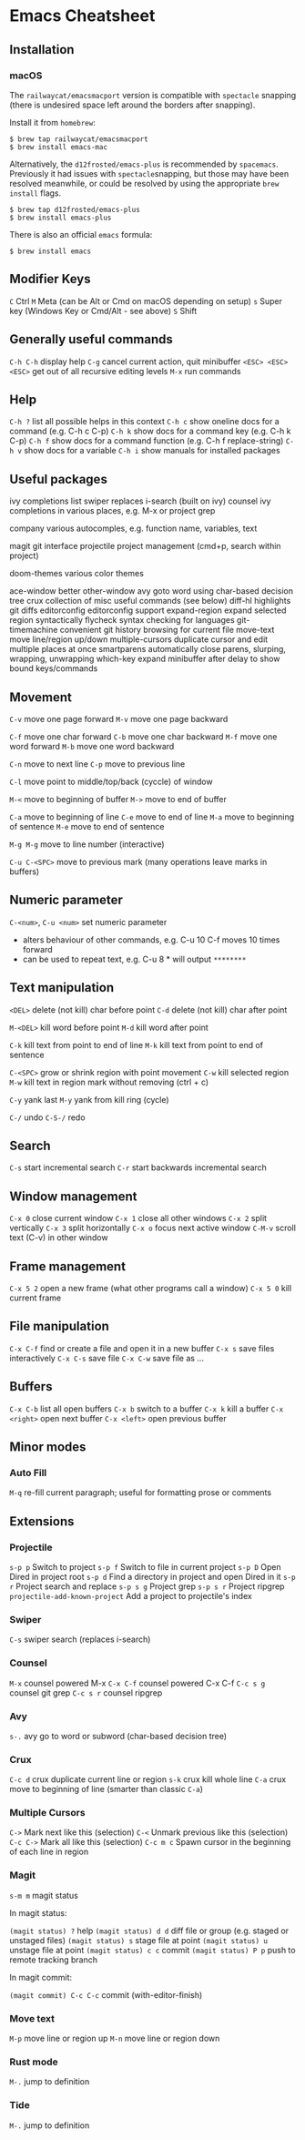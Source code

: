# Emacs Cheatsheet

## Installation

### macOS

The `railwaycat/emacsmacport` version is compatible with `spectacle` snapping
(there is undesired space left around the borders after snapping).

Install it from `homebrew`:

``` shell
$ brew tap railwaycat/emacsmacport
$ brew install emacs-mac
```

Alternatively, the `d12frosted/emacs-plus` is recommended by `spacemacs`.
Previously it had issues with `spectacle`snapping, but those may have been
resolved meanwhile, or could be resolved by using the appropriate `brew install`
flags.

``` shell
$ brew tap d12frosted/emacs-plus
$ brew install emacs-plus
```

There is also an official `emacs` formula:

``` shell
$ brew install emacs
```

## Modifier Keys

`C`        Ctrl
`M`        Meta (can be Alt or Cmd on macOS depending on setup)
`s`        Super key (Windows Key or Cmd/Alt - see above)
`S`        Shift

## Generally useful commands

`C-h C-h`            display help
`C-g`                cancel current action, quit minibuffer
`<ESC> <ESC> <ESC>`  get out of all recursive editing levels
`M-x`                run commands

## Help

`C-h ?`       list all possible helps in this context
`C-h c`       show oneline docs for a command (e.g. C-h c C-p)
`C-h k`       show docs for a command key (e.g. C-h k C-p)
`C-h f`       show docs for a command function (e.g. C-h f replace-string)
`C-h v`       show docs for a variable
`C-h i`       show manuals for installed packages

## Useful packages

ivy               completions list
swiper            replaces i-search (built on ivy)
counsel           ivy completions in various places, e.g. M-x or project grep

company           various autocomples, e.g. function name, variables, text

magit             git interface
projectile        project management (cmd+p, search within project)

doom-themes       various color themes

ace-window        better other-window
avy               goto word using char-based decision tree
crux              collection of misc useful commands (see below)
diff-hl           highlights git diffs
editorconfig      editorconfig support
expand-region     expand selected region syntactically
flycheck          syntax checking for languages
git-timemachine   convenient git history browsing for current file
move-text         move line/region up/down
multiple-cursors  duplicate cursor and edit multiple places at once
smartparens       automatically close parens, slurping, wrapping, unwrapping
which-key         expand minibuffer after delay to show bound keys/commands

## Movement

`C-v`         move one page forward
`M-v`         move one page backward

`C-f`         move one char forward
`C-b`         move one char backward
`M-f`         move one word forward
`M-b`         move one word backward

`C-n`         move to next line
`C-p`         move to previous line

`C-l`         move point to middle/top/back (cyccle) of window

`M-<`         move to beginning of buffer
`M->`         move to end of buffer

`C-a`         move to beginning of line
`C-e`         move to end of line
`M-a`         move to beginning of sentence
`M-e`         move to end of sentence

`M-g M-g`     move to line number (interactive)

`C-u C-<SPC>` move to previous mark (many operations leave marks in buffers)

## Numeric parameter

`C-<num>`, `C-u <num>`  set numeric parameter
  * alters behaviour of other commands, e.g. C-u 10 C-f moves 10 times forward
  * can be used to repeat text, e.g. C-u 8 * will output `********`

## Text manipulation

`<DEL>`       delete (not kill) char before point
`C-d`         delete (not kill) char after point

`M-<DEL>`     kill word before point
`M-d`         kill word after point

`C-k`         kill text from point to end of line
`M-k`         kill text from point to end of sentence

`C-<SPC>`     grow or shrink region with point movement
`C-w`         kill selected region
`M-w`         kill text in region mark without removing (ctrl + c)

`C-y`         yank last
`M-y`         yank from kill ring (cycle)

`C-/`         undo
`C-S-/`       redo

## Search

`C-s`         start incremental search
`C-r`         start backwards incremental search

## Window management

`C-x 0`       close current window
`C-x 1`       close all other windows
`C-x 2`       split vertically
`C-x 3`       split horizontally
`C-x o`       focus next active window
`C-M-v`       scroll text (C-v) in other window

## Frame management

`C-x 5 2`     open a new frame (what other programs call a window)
`C-x 5 0`     kill current frame

## File manipulation

`C-x C-f`     find or create a file and open it in a new buffer
`C-x s`       save files interactively
`C-x C-s`     save file
`C-x C-w`     save file as ...

## Buffers

`C-x C-b`     list all open buffers
`C-x b`       switch to a buffer
`C-x k`       kill a buffer
`C-x <right>` open next buffer
`C-x <left>`  open previous buffer

## Minor modes

### Auto Fill

`M-q`         re-fill current paragraph; useful for formatting prose or comments

## Extensions

### Projectile

`s-p p`       Switch to project
`s-p f`       Switch to file in current project
`s-p D`       Open Dired in project root
`s-p d`       Find a directory in project and open Dired in it
`s-p r`       Project search and replace
`s-p s g`     Project grep
`s-p s r`     Project ripgrep
`projectile-add-known-project` Add a project to projectile's index

### Swiper

`C-s`         swiper search (replaces i-search)

### Counsel

`M-x`         counsel powered M-x
`C-x C-f`     counsel powered C-x C-f
`C-c s g`     counsel git grep
`C-c s r`     counsel ripgrep

### Avy

`s-.`         avy go to word or subword (char-based decision tree)

### Crux

`C-c d`       crux duplicate current line or region
`s-k`         crux kill whole line
`C-a`         crux move to beginning of line (smarter than classic `C-a`)

### Multiple Cursors

`C->`         Mark next like this (selection)
`C-<`         Unmark previous like this (selection)
`C-c C->`     Mark all like this (selection)
`C-c m c`     Spawn cursor in the beginning of each line in region

### Magit

`s-m m`       magit status

In magit status:

`(magit status) ?`   help
`(magit status) d d` diff file or group (e.g. staged or unstaged files)
`(magit status) s`   stage file at point
`(magit status) u`   unstage file at point
`(magit status) c c` commit
`(magit status) P p` push to remote tracking branch

In magit commit:

`(magit commit) C-c C-c`     commit (with-editor-finish)

### Move text

`M-p`         move line or region up
`M-n`         move line or region down

### Rust mode

`M-.`         jump to definition

### Tide

`M-.`         jump to definition
